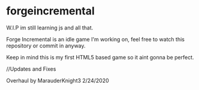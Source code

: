 # forgeincremental
W.I.P im still learning js and all that.

Forge Incremental is an idle game I'm working on, feel free to watch this repository or commit in anyway. 

Keep in mind this is my first HTML5 based game so it aint gonna be perfect.

//Updates and Fixes

Overhaul by MarauderKnight3 2/24/2020
